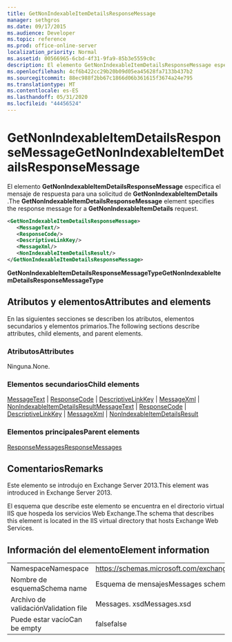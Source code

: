 ```yaml
---
title: GetNonIndexableItemDetailsResponseMessage
manager: sethgros
ms.date: 09/17/2015
ms.audience: Developer
ms.topic: reference
ms.prod: office-online-server
localization_priority: Normal
ms.assetid: 00566965-6cbd-4f31-9fa9-85b3e5559c0c
description: El elemento GetNonIndexableItemDetailsResponseMessage especifica el mensaje de respuesta para una solicitud de GetNonIndexableItemDetails.
ms.openlocfilehash: 4cf6b422cc29b20b09d05ea45628fa7133b437b2
ms.sourcegitcommit: 88ec988f2bb67c1866d06b361615f3674a24e795
ms.translationtype: MT
ms.contentlocale: es-ES
ms.lasthandoff: 05/31/2020
ms.locfileid: "44456524"
---
```

# <a name="getnonindexableitemdetailsresponsemessage"></a><span data-ttu-id="317b6-103">GetNonIndexableItemDetailsResponseMessage</span><span class="sxs-lookup"><span data-stu-id="317b6-103">GetNonIndexableItemDetailsResponseMessage</span></span>

<span data-ttu-id="317b6-104">El elemento **GetNonIndexableItemDetailsResponseMessage** especifica el mensaje de respuesta para una solicitud de **GetNonIndexableItemDetails** .</span><span class="sxs-lookup"><span data-stu-id="317b6-104">The **GetNonIndexableItemDetailsResponseMessage** element specifies the response message for a **GetNonIndexableItemDetails** request.</span></span> 
  
```XML
<GetNonIndexableItemDetailsResponseMessage>
   <MessageText/>
   <ResponseCode/>
   <DescriptiveLinkKey/>
   <MessageXml/>
   <NonIndexableItemDetailsResult/>
</GetNonIndexableItemDetailsResponseMessage>
```

 <span data-ttu-id="317b6-105">**GetNonIndexableItemDetailsResponseMessageType**</span><span class="sxs-lookup"><span data-stu-id="317b6-105">**GetNonIndexableItemDetailsResponseMessageType**</span></span>
## <a name="attributes-and-elements"></a><span data-ttu-id="317b6-106">Atributos y elementos</span><span class="sxs-lookup"><span data-stu-id="317b6-106">Attributes and elements</span></span>

<span data-ttu-id="317b6-107">En las siguientes secciones se describen los atributos, elementos secundarios y elementos primarios.</span><span class="sxs-lookup"><span data-stu-id="317b6-107">The following sections describe attributes, child elements, and parent elements.</span></span>
  
### <a name="attributes"></a><span data-ttu-id="317b6-108">Atributos</span><span class="sxs-lookup"><span data-stu-id="317b6-108">Attributes</span></span>

<span data-ttu-id="317b6-109">Ninguna.</span><span class="sxs-lookup"><span data-stu-id="317b6-109">None.</span></span>
  
### <a name="child-elements"></a><span data-ttu-id="317b6-110">Elementos secundarios</span><span class="sxs-lookup"><span data-stu-id="317b6-110">Child elements</span></span>

<span data-ttu-id="317b6-111">[MessageText](messagetext.md)  |  [ResponseCode](responsecode.md)  |  [DescriptiveLinkKey](descriptivelinkkey.md)  |  [MessageXml](messagexml.md)  |  [NonIndexableItemDetailsResult](nonindexableitemdetailsresult.md)</span><span class="sxs-lookup"><span data-stu-id="317b6-111">[MessageText](messagetext.md) | [ResponseCode](responsecode.md) | [DescriptiveLinkKey](descriptivelinkkey.md) | [MessageXml](messagexml.md) | [NonIndexableItemDetailsResult](nonindexableitemdetailsresult.md)</span></span>
  
### <a name="parent-elements"></a><span data-ttu-id="317b6-112">Elementos principales</span><span class="sxs-lookup"><span data-stu-id="317b6-112">Parent elements</span></span>

[<span data-ttu-id="317b6-113">ResponseMessages</span><span class="sxs-lookup"><span data-stu-id="317b6-113">ResponseMessages</span></span>](responsemessages.md)
  
## <a name="remarks"></a><span data-ttu-id="317b6-114">Comentarios</span><span class="sxs-lookup"><span data-stu-id="317b6-114">Remarks</span></span>

<span data-ttu-id="317b6-115">Este elemento se introdujo en Exchange Server 2013.</span><span class="sxs-lookup"><span data-stu-id="317b6-115">This element was introduced in Exchange Server 2013.</span></span>
  
<span data-ttu-id="317b6-116">El esquema que describe este elemento se encuentra en el directorio virtual IIS que hospeda los servicios Web Exchange.</span><span class="sxs-lookup"><span data-stu-id="317b6-116">The schema that describes this element is located in the IIS virtual directory that hosts Exchange Web Services.</span></span>
  
## <a name="element-information"></a><span data-ttu-id="317b6-117">Información del elemento</span><span class="sxs-lookup"><span data-stu-id="317b6-117">Element information</span></span>

|||
|:-----|:-----|
|<span data-ttu-id="317b6-118">Namespace</span><span class="sxs-lookup"><span data-stu-id="317b6-118">Namespace</span></span>  <br/> |https://schemas.microsoft.com/exchange/services/2006/messages  <br/> |
|<span data-ttu-id="317b6-119">Nombre de esquema</span><span class="sxs-lookup"><span data-stu-id="317b6-119">Schema name</span></span>  <br/> |<span data-ttu-id="317b6-120">Esquema de mensajes</span><span class="sxs-lookup"><span data-stu-id="317b6-120">Messages schema</span></span>  <br/> |
|<span data-ttu-id="317b6-121">Archivo de validación</span><span class="sxs-lookup"><span data-stu-id="317b6-121">Validation file</span></span>  <br/> |<span data-ttu-id="317b6-122">Messages. xsd</span><span class="sxs-lookup"><span data-stu-id="317b6-122">Messages.xsd</span></span>  <br/> |
|<span data-ttu-id="317b6-123">Puede estar vacío</span><span class="sxs-lookup"><span data-stu-id="317b6-123">Can be empty</span></span>  <br/> |<span data-ttu-id="317b6-124">false</span><span class="sxs-lookup"><span data-stu-id="317b6-124">false</span></span>  <br/> |
   

